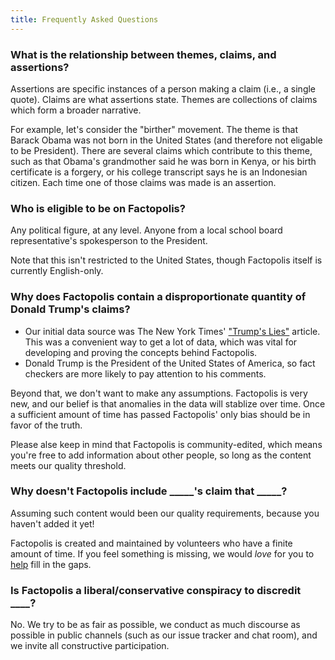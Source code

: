 ```yaml
---
title: Frequently Asked Questions
---
```


### What is the relationship between themes, claims, and assertions?

Assertions are specific instances of a person making a claim (i.e., a
single quote). Claims are what assertions state. Themes are collections
of claims which form a broader narrative.

For example, let's consider the "birther" movement. The theme is that
Barack Obama was not born in the United States (and therefore not
eligable to be President). There are several claims which contribute to
this theme, such as that Obama's grandmother said he was born in Kenya,
or his birth certificate is a forgery, or his college transcript says
he is an Indonesian citizen. Each time one of those claims was made is
an assertion.

### Who is eligible to be on Factopolis?

Any political figure, at any level.  Anyone from a local school board
representative's spokesperson to the President.

Note that this isn't restricted to the United States, though
Factopolis itself is currently English-only.

### Why does Factopolis contain a disproportionate quantity of Donald Trump's claims?

 * Our initial data source was The New York Times' ["Trump's
   Lies"](https://www.nytimes.com/interactive/2017/06/23/opinion/trumps-lies.html)
   article. This was a convenient way to get a lot of data, which was
   vital for developing and proving the concepts behind Factopolis.
 * Donald Trump is the President of the United States of America, so
   fact checkers are more likely to pay attention to his comments.

Beyond that, we don't want to make any assumptions. Factopolis is very
new, and our belief is that anomalies in the data will stablize over
time. Once a sufficient amount of time has passed Factopolis' only
bias should be in favor of the truth.

Please alse keep in mind that Factopolis is community-edited, which
means you're free to add information about other people, so long as
the content meets our quality threshold.

### Why doesn't Factopolis include _____'s claim that _____?

Assuming such content would been our quality requirements, because you
haven't added it yet!

Factopolis is created and maintained by volunteers who have a finite
amount of time. If you feel something is missing, we would *love* for
you to [help](/contributing) fill in the gaps.

### Is Factopolis a liberal/conservative conspiracy to discredit ____?

No. We try to be as fair as possible, we conduct as much discourse as
possible in public channels (such as our issue tracker and chat
room), and we invite all constructive participation.
